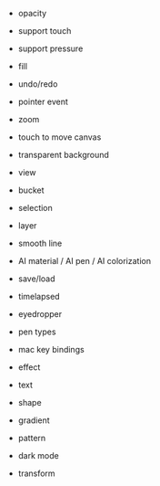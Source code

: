 
- opacity
- support touch
- support pressure
- fill
- undo/redo
- pointer event
- zoom
- touch to move canvas
- transparent background

- view
- bucket
- selection
- layer
- smooth line
- AI material / AI pen / AI colorization
- save/load
- timelapsed
- eyedropper
- pen types
- mac key bindings
- effect
- text
- shape
- gradient
- pattern
- dark mode
- transform
